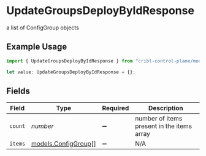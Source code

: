 # UpdateGroupsDeployByIdResponse

a list of ConfigGroup objects

## Example Usage

```typescript
import { UpdateGroupsDeployByIdResponse } from "cribl-control-plane/models/operations";

let value: UpdateGroupsDeployByIdResponse = {};
```

## Fields

| Field                                               | Type                                                | Required                                            | Description                                         |
| --------------------------------------------------- | --------------------------------------------------- | --------------------------------------------------- | --------------------------------------------------- |
| `count`                                             | *number*                                            | :heavy_minus_sign:                                  | number of items present in the items array          |
| `items`                                             | [models.ConfigGroup](../../models/configgroup.md)[] | :heavy_minus_sign:                                  | N/A                                                 |